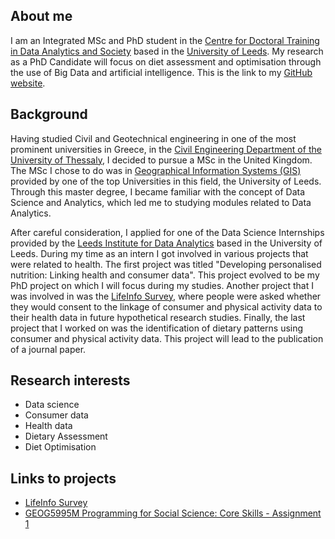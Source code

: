 ## About me
I am an Integrated MSc and PhD student in the [Centre for Doctoral Training in Data Analytics and Society](https://datacdt.org/) based in the [University of Leeds](https://www.leeds.ac.uk/). My research as a PhD Candidate will focus on diet assessment and optimisation through the use of Big Data and artificial intelligence. 
This is the link to my [GitHub website](https://github.com/mariagalazoula).

## Background

Having studied Civil and Geotechnical engineering in one of the most prominent universities in Greece, in the [Civil Engineering Department of the University of Thessaly](http://www.civ.uth.gr/en), I decided to pursue a MSc in the United Kingdom. The MSc I chose to do was in [Geographical Information Systems (GIS)](https://courses.leeds.ac.uk/7411/geographical-information-systems-msc) provided by one of the top Universities in this field, the University of Leeds. Through this master degree, I became familiar with the concept of Data Science and Analytics, which led me to studying modules related to Data Analytics. 

After careful consideration, I applied for one of the Data Science Internships provided by the [Leeds Institute for Data Analytics](http://lida.leeds.ac.uk/)  based in the University of Leeds. During my time as an intern I got involved in various projects that were related to health. The first project was titled "Developing personalised nutrition: Linking health and consumer data". This project evolved to be my PhD project on which I will focus during my studies. Another project that I was involved in was the [LifeInfo Survey](https://lida.leeds.ac.uk/research/lifeinfo/), where people were asked whether they would consent to the linkage of consumer and physical activity data to their health data in future hypothetical research studies. Finally, the last project that I worked on was the identification of dietary patterns using consumer and physical activity data. This project will lead to the publication of a journal paper. 

## Research interests

- Data science
- Consumer data
- Health data
- Dietary Assessment
- Diet Optimisation

## Links to projects 

- [LifeInfo Survey](https://lida.leeds.ac.uk/research/lifeinfo/)
- [GEOG5995M Programming for Social Science: Core Skills - Assignment 1](https://github.com/mariagalazoula/Programming-for-Social-Sciences)
